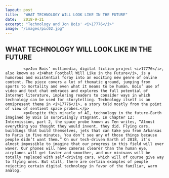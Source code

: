 ```yaml
---
layout: post
title:  "WHAT TECHNOLOGY WILL LOOK LIKE IN THE FUTURE"
date:   2018-9-21
excerpt: "Technology and Jon Bois' <i>17776</i>"
image: "/images/pic02.jpg"
---
```


## <h2>WHAT TECHNOLOGY WILL LOOK LIKE IN THE FUTURE</h2>
			<p>Jon Bois’ multimedia, digital fiction project <i>17776</i>, also known as <i>What Football Will Like in the Future</i>, is a humorous and existential foray into an exciting new genre of online content. The piece covers a lot of thematic ground, jumping from sports to mortality and even what it means to be human. Bois’ use of video and text chat embraces and explores the full potential of Internet literature, imploring readers to consider ways in which technology can be used for storytelling. Technology itself is an omnipresent theme in <i>17776</i>, a story told mostly from the point of view of sentient space probes.</p> 
			<p>Despite this miracle of AI, technology in the future-Earth imagined by Bois is surprisingly stagnant. In Chapter 12: Intermission, part 2, the space probe known as Ten writes, “Almost everything you thought they would invent, they did. Flying cars, buildings that build themselves, jets that can take you from Arkansas to Paris in five minutes. You don’t see any of those things because people didn’t want them.” On our tech-driven Earth of 2018, it’s almost impossible to imagine that our progress in this field will ever waver. Our phones will have cameras clearer than the human eye, airplanes will get faster and smoother, and our minivans will be totally replaced with self-driving cars, which will of course give way to flying ones. But still, there are certain examples of people rejecting certain digital technology in favor of the familiar, warm analog.
